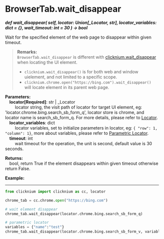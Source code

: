 # BrowserTab.wait_disappear
***def wait_disappear(
        self,
        locator: Union[_Locator, str],
        locator_variables: dict = {},
        wait_timeout: int = 30
    ) -> bool***  

Wait for the specified element of the web page to disappear within given timeout.

>**Remarks:**  
`BrowserTab.wait_disappear` is different with [clicknium.wait_disappear](./doc/api/python/wait_disappear.md) when locating the UI element.
>- `clicknium.wait_disappear()` is for both web and window uielement, and not limited to a specific scope.  
>- `clicknium.chrome.open("https://bing.com").wait_disappear()` will locate element in its parent web page.  

**Parameters:**  
    &emsp;**locator[Required]**: str | _Locator   
        &emsp;&emsp; locator string, the visit path of locator for target UI element, eg: 'locator.chrome.bing.search_sb_form_q', locator store is chrome, and locator name is search_sb_form_q. For more details, please refer to [Locator](./doc/automation/locator.md).   
    &emsp;**locator_variables**: dict  
        &emsp;&emsp; locator variables, set to initialize parameters in locator, eg: `{ "row": 1,  "column": 1}`, more about variables, please refer to [Parametric Locator](./doc/automation/parametric_locator.md).  
    &emsp;**timeout**: int  
        &emsp;&emsp; wait timeout for the operation, the unit is second, default value is 30 seconds.  

**Returns:**  
    &emsp;bool, return True if the element disappears within given timeout otherwise return False.  

**Example:**
***
```python
from clicknium import clicknium as cc, locator

chrome_tab = cc.chrome.open("https://bing.com")

# wait element disappear
chrome_tab.wait_disappear(locator.chrome.bing.search_sb_form_q)

# parametric locator
variables = {"name":"test"}
chrome_tab.wait_disappear(locator.chrome.bing.search_sb_form_v, variables)

```